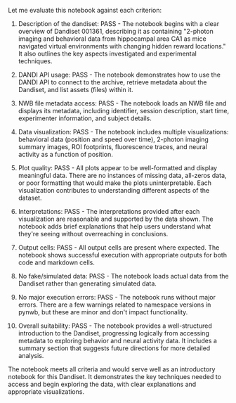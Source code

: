 Let me evaluate this notebook against each criterion:

1. Description of the dandiset: PASS - The notebook begins with a clear overview of Dandiset 001361, describing it as containing "2-photon imaging and behavioral data from hippocampal area CA1 as mice navigated virtual environments with changing hidden reward locations." It also outlines the key aspects investigated and experimental techniques.

2. DANDI API usage: PASS - The notebook demonstrates how to use the DANDI API to connect to the archive, retrieve metadata about the Dandiset, and list assets (files) within it.

3. NWB file metadata access: PASS - The notebook loads an NWB file and displays its metadata, including identifier, session description, start time, experimenter information, and subject details.

4. Data visualization: PASS - The notebook includes multiple visualizations: behavioral data (position and speed over time), 2-photon imaging summary images, ROI footprints, fluorescence traces, and neural activity as a function of position.

5. Plot quality: PASS - All plots appear to be well-formatted and display meaningful data. There are no instances of missing data, all-zeros data, or poor formatting that would make the plots uninterpretable. Each visualization contributes to understanding different aspects of the dataset.

6. Interpretations: PASS - The interpretations provided after each visualization are reasonable and supported by the data shown. The notebook adds brief explanations that help users understand what they're seeing without overreaching in conclusions.

7. Output cells: PASS - All output cells are present where expected. The notebook shows successful execution with appropriate outputs for both code and markdown cells.

8. No fake/simulated data: PASS - The notebook loads actual data from the Dandiset rather than generating simulated data.

9. No major execution errors: PASS - The notebook runs without major errors. There are a few warnings related to namespace versions in pynwb, but these are minor and don't impact functionality.

10. Overall suitability: PASS - The notebook provides a well-structured introduction to the Dandiset, progressing logically from accessing metadata to exploring behavior and neural activity data. It includes a summary section that suggests future directions for more detailed analysis.

The notebook meets all criteria and would serve well as an introductory notebook for this Dandiset. It demonstrates the key techniques needed to access and begin exploring the data, with clear explanations and appropriate visualizations.